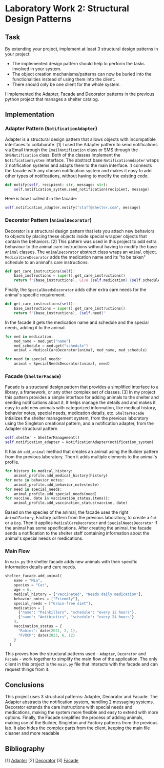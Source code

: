 # Laboratory Work 2: Structural Design Patterns

## Task
By extending your project, implement at least 3 structural design patterns in your project:
* The implemented design pattern should help to perform the tasks involved in your system.
* The object creation mechanisms/patterns can now be buried into the functionalities instead of using them into the client.
* There should only be one client for the whole system.

I implemented the Adapter, Facade and Decorator patterns in the previous python project that manages a shelter catalog.

## Implementation

### Adapter Pattern (`NotificationAdapter`)
Adapter is a structural design pattern that allows objects with incompatible interfaces to collaborate. [1]
I used the Adapter pattern to send notifications via Email through the `EmailNotification` class or SMS through the `SMSNotification` class. Both of the classes implement the `NotificationSystem` interface. The abstract base `NotificationAdapter` wraps 2 notification systems and adapts them to the main interface. It connects the facade with any chosen notification system and makes it easy to add other types of notifications, without having to modify the existing code. 

```python
def notify(self, recipient: str, message: str):
    self.notification_system.send_notification(recipient, message)
```

Here is how I called it in the facade:

```python
self.notification_adapter.notify("staff@shelter.com", message)
```

### Decorator Pattern (`AnimalDecorator`)
Decorator is a structural design pattern that lets you attach new behaviors to objects by placing these objects inside special wrapper objects that contain the behaviors. [2]
This pattern was used in this project to add extra behaviour to the animal care instructions without having to modify the base `Animal` classes. The `AnimalDecorator` abstract class wraps an `Animal` object. `MedicalCareDecorator` adds the medication name and its "to be taken" schedule to an animal's care instructions.

```python
def get_care_instructions(self):
    base_instructions = super().get_care_instructions()
    return f"{base_instructions}, Give {self.medication} {self.schedule}"
```

Finally, the `SpecialNeedsDecorator` adds other extra care needs for the animal's specific requirement.

```python
def get_care_instructions(self):
    base_instructions = super().get_care_instructions()
    return f"{base_instructions}, {self.need}"
```

In the facade it gets the medication name and schedule and the special needs, adding it to the animal.

```python
for med in medication:
    med_name = med.get("name")
    med_schedule = med.get("schedule")
    animal = MedicalCareDecorator(animal, med_name, med_schedule)

for need in special_needs:
    animal = SpecialNeedsDecorator(animal, need)
```

### Facade (`ShelterFacade`)
Facade is a structural design pattern that provides a simplified interface to a library, a framework, or any other complex set of classes. [3]
In my project this pattern provides a simple interface for adding animals to the shelter and sending notifications about it. It helps manage the details and and makes it easy to add new animals with categorized information, like medical history, behavior notes, special needs, medication details, etc.
`ShelterFacade` intializes the shelter management system, from the previous laboratory using the Singleton creational pattern, and a notification adapter, from the Adapter structural pattern.

```python
self.shelter = ShelterManagement()
self.notification_adapter = NotificationAdapter(notification_system)
```
It has an `add_animal` method that creates an animal using the Builder pattern from the previous laboratory. Then it adds multiple elements to the animal's profile.

```python
for history in medical_history:
    animal_profile.add_medical_history(history)
for note in behavior_notes:
    animal_profile.add_behavior_notes(note)
for need in special_needs:
    animal_profile.add_special_needs(need)
for vaccine, date in vaccination_status.items():
    animal_profile.add_vaccination_status(vaccine, date)
```

Based on the species of the animal, the facade uses the right `AnimalFactory`, Factory pattern from the previous laboratory, to create a `Cat` or a `Dog`. Then it applies `MedicalCareDecorator` and `SpecialNeedsDecorator` if the animal has some specifications. After creating the animal, the facade sends a notification to the shelter staff containing information about the animal's special needs or medications.

### Main Flow
In `main.py` the shelter facade adds new animals with their specific information details and care needs. 

```python
shelter_facade.add_animal(
    name = "Mia", 
    species = "Cat", 
    age = 6,
    medical_history = ["Vaccinated", "Needs daily medication"],
    behavior_notes = ["Friendly"],
    special_needs = ["Grain-free diet"],
    medication = [
      {"name": "Painkillers", "schedule": "every 12 hours"},
      {"name": "Antibiotics", "schedule": "every 24 hours"}
    ],
    vaccination_status = {
      "Rabies": date(2021, 2, 1), 
      "FVRCP": date(2023, 6, 12)
    }
  )
```

This proves how the structural patterns used - `Adapter`, `Decorator` and `Facade` - work together to simplify the main flow of the application. The only client in this project is the `main.py` file that interacts with the facade and can request things from it. 

## Conclusions

This project uses 3 structural patterns: Adapter, Decorator and Facade. The Adapter abstracts the notification system, handling 2 messaging systems. Decorator extends the care instructions with special needs and medications, making the system more flexible and easy to extend with more options. Finally, the Facade simplifies the process of adding animals, making use of the Builder, Singleton and Factory patterns from the previous lab. It also hides the complex parts from the client, keeping the main file cleaner and more readable

## Bibliography
[1] [Adapter](https://refactoring.guru/design-patterns/adapter)
[2] [Decorator](https://refactoring.guru/design-patterns/decorator)
[3] [Facade](https://refactoring.guru/design-patterns/facade)